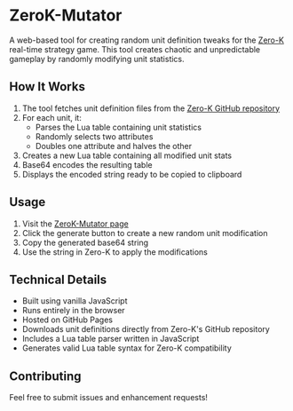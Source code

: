 # ZeroK-Mutator

A web-based tool for creating random unit definition tweaks for the [Zero-K](https://zero-k.info/) real-time strategy game. This tool creates chaotic and unpredictable gameplay by randomly modifying unit statistics.

## How It Works

1. The tool fetches unit definition files from the [Zero-K GitHub repository](https://github.com/ZeroK-RTS/Zero-K/tree/master/units)
2. For each unit, it:
   - Parses the Lua table containing unit statistics
   - Randomly selects two attributes
   - Doubles one attribute and halves the other
3. Creates a new Lua table containing all modified unit stats
4. Base64 encodes the resulting table
5. Displays the encoded string ready to be copied to clipboard

## Usage

1. Visit the [ZeroK-Mutator page](https://curvedinf.github.io/ZeroK-Mutator/)
2. Click the generate button to create a new random unit modification
3. Copy the generated base64 string
4. Use the string in Zero-K to apply the modifications

## Technical Details

- Built using vanilla JavaScript
- Runs entirely in the browser
- Hosted on GitHub Pages
- Downloads unit definitions directly from Zero-K's GitHub repository
- Includes a Lua table parser written in JavaScript
- Generates valid Lua table syntax for Zero-K compatibility

## Contributing

Feel free to submit issues and enhancement requests!
